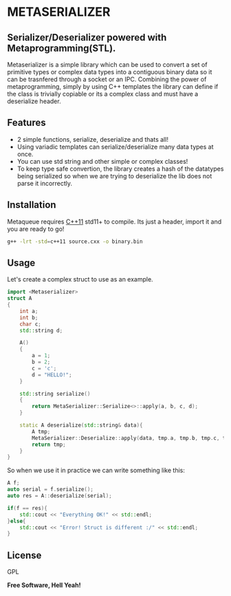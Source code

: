 # METASERIALIZER
## Serializer/Deserializer powered with Metaprogramming(STL). 

Metaserializer is a simple library which can be used to convert a set of primitive types or complex data types into a contiguous binary data so it can be trasnfered through a socket or an IPC. Combining the power of metaprogramming, simply by using C++ templates the library can define if the class is trivially copiable or its a complex class and must have a deserialize header.

## Features

- 2 simple functions, serialize, deserialize and thats all!
- Using variadic templates can serialize/deserialize many data types at once.
- You can use std string and other simple or complex classes!
- To keep type safe convertion, the library creates a hash of the datatypes being serialized so when we are trying to deserialize the lib does not parse it incorrectly.

## Installation

Metaqueue requires [C++11](https://en.cppreference.com/w/cpp/11) std11+ to compile. Its just a header, import it and you are ready to go!

```sh
g++ -lrt -std=c++11 source.cxx -o binary.bin
```
## Usage
Let's create a complex struct to use as an example. 
```c++
import <Metaserializer>
struct A
{
    int a;
    int b;
    char c;
    std::string d;

    A()
    {
        a = 1;
        b = 2;
        c = 'c';
        d = "HELLO!";
    }

    std::string serialize()
    {
        return MetaSerializer::Serialize<>::apply(a, b, c, d);
    }

    static A deserialize(std::string& data){
        A tmp;
        MetaSerializer::Deserialize::apply(data, tmp.a, tmp.b, tmp.c, tmp.d);
        return tmp;
    }
}
```

So when we use it in practice we can write something like this:

```c++
A f;
auto serial = f.serialize();
auto res = A::deserialize(serial);

if(f == res){
    std::cout << "Everything OK!" << std::endl;
}else{
    std::cout << "Error! Struct is different :/" << std::endl;
}
```
## License

GPL

**Free Software, Hell Yeah!**
